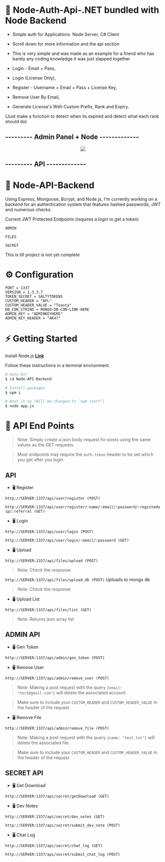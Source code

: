 # 🍺 Node-Auth-Api-.NET bundled with Node Backend
- Simple auth for Applications. Node Server, C# Client
- Scroll down for more information and the api section
- This is very simple and was made as an example for a friend who has barely any coding knowledge it was just slapped together


- Login - Email + Pass,
- Login (License Only),
- Register - Username + Email + Pass + License Key,
- Remove User By Email,
- Generate License's With Custom Prefix, Rank and Expiry.

(Just make a function to detect when its expired and detect what each rank should do)

## --------- Admin Panel + Node -------------

<p align="center">
  <img src="https://cdn.discordapp.com/attachments/930906438820311060/1114691704671445073/image.png">
</p>

## --------- API -------------
# 🍺 Node-API-Backend

Using Express, Mongoose, Bcrypt, and Node.js, 
I'm currently working on a backend for an authentication system that features hashed passwords, JWT and numerous checks.

Current JWT Protected Endpoints (requires a login to get a token)

`ADMIN`

`FILES`

`SECRET`

This is till project is not yet complete

# ⚙️ Configuration

```dotenv
PORT = 1337
VERSION = 1.3.3.7
TOKEN_SECRET = SALTYTOKENS
CUSTOM_HEADER = "APL"
CUSTOM_HEADER_VALUE = "Toasty"
DB_CON_STRING = MONGO-DB-CON-LINK-HERE
ADMIN_KEY = "ADMINKEYHERE"
ADMIN_KEY_HEADER = "AK47"
```

# ⚡ Getting Started

Install Node.js **[Link](https://nodejs.org/en/download/)**

Follow these instructions in a terminal environment.

```bash
# Goto Dir
$ cd Node-API-Backend

# Install packages
$ npm i

# Boot it up (Will be changed to 'npm start')
$ node app.js

```

# 📜 API End Points

> Note: Simply create a json body request for posts using the same values as the GET requests.

> Most endpoints may require the `auth-token` header to be set which you get after you login

## API

- 🖥️ Register

`http://SERVER:1337/api/user/register (POST)`

`http://SERVER:1337/api/user/register/:name/:email/:password/:registedwip/:referral (GET)`

- 🖥️ Login

`http://SERVER:1337/api/user/login (POST)`

`http://SERVER:1337/api/user/login/:email/:password (GET)`


- 🖥️ Upload

`http://SERVER:1337/api/files/upload (POST)`
> Note: Check the response

`http://SERVER:1337/api/files/upload_db (POST)` Uploads to mongo db
> Note: Check the response

- 🖥️ Upload List

`http://SERVER:1337/api/files/list (GET)`
> Note: Returns json array list


## ADMIN API

- 🖥️ Gen Token

`http://SERVER:1337/api/admin/gen_token (POST)`

- 🖥️ Remove User

`http://SERVER:1337/api/admin/remove_user (POST)`

> Note: Making a post request with the query `{email: "test@gmail.com"}` will delete the associated account.

> Make sure to include your `CUSTOM_HEADER` and `CUSTOM_HEADER_VALUE` in the header of the request


- 🖥️ Remove File

`http://SERVER:1337/api/admin/remove_file (POST)`

> Note: Making a post request with the query `{name: "test.txt"}` will delete the associated file.

> Make sure to include your `CUSTOM_HEADER` and `CUSTOM_HEADER_VALUE` in the header of the request


## SECRET API

- 🖥️ Get Download

`http://SERVER:1337/api/secret/getDownload (GET)`

- 🖥️ Dev Notes

`http://SERVER:1337/api/secret/dev_notes (GET)`

`http://SERVER:1337/api/secret/submit_dev_note (POST)`

- 🖥️ Chat Log

`http://SERVER:1337/api/secret/chat_log (GET)`

`http://SERVER:1337/api/secret/submit_chat_log (POST)`
